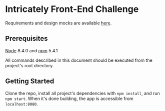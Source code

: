 
# Intricately Front-End Challenge

Requirements and design mocks are available [here](https://docs.google.com/document/d/1B3ofnK0Nc2Dawtpj1fLky9ekzqjjri_EjDXQv8Nmpiw/edit#heading=h.rmoqo627p0vn).

## Prerequisites

[Node](https://nodejs.org/en/) 8.4.0 and [npm](https://www.npmjs.com/get-npm) 5.4.1

All commands described in this document should be executed from the project's root directory.

## Getting Started

Clone the repo, install all project's dependencies with `npm install`, and run `npm start`. When it's done building, the app is accessible from `localhost:8080`.
